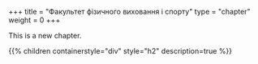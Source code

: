 +++
title = "Факультет фізичного виховання і спорту"
type = "chapter"
weight = 0
+++

This is a new chapter.

{{% children containerstyle="div" style="h2" description=true %}}